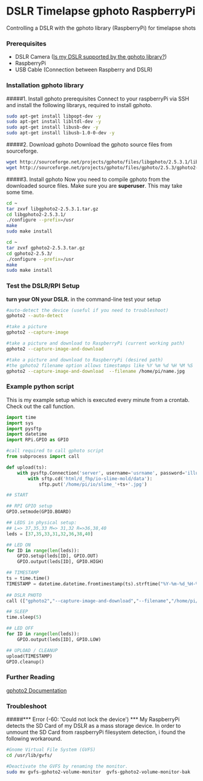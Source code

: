 # DSLR Timelapse gphoto RaspberryPi
Controlling a DSLR with the gphoto library (RaspberryPi) for timelapse shots

### Prerequisites
+ DSLR Camera ([Is my DSLR supported by the gphoto library?](http://gphoto.org/proj/libgphoto2/support.php))
+ RaspberryPi
+ USB Cable (Connection between Raspberry and DSLR)

### Installation gphoto library

#####1. Install gphoto prerequisites
Connect to your raspberryPi via SSH and install the following librarys, required to install gphoto.
```bash
sudo apt-get install libpopt-dev -y
sudo apt-get install libltdl-dev -y
sudo apt-get install libusb-dev -y
sudo apt-get install libusb-1.0-0-dev -y
```

#####2. Download gphoto
Download the gphoto source files from sourceforge.
```bash
wget http://sourceforge.net/projects/gphoto/files/libgphoto/2.5.3.1/libgphoto2-2.5.3.1.tar.gz
wget http://sourceforge.net/projects/gphoto/files/gphoto/2.5.3/gphoto2-2.5.3.tar.gz
```

#####3. Install gphoto
Now you need to compile gphoto from the downloaded source files. Make sure you are **superuser**. This may take some time.

```bash
cd ~
tar zxvf libgphoto2-2.5.3.1.tar.gz
cd libgphoto2-2.5.3.1/
./configure --prefix=/usr
make
sudo make install

cd ~
tar zvxf gphoto2-2.5.3.tar.gz
cd gphoto2-2.5.3/
./configure --prefix=/usr
make
sudo make install
```

### Test the DSLR/RPI Setup
**turn your ON your DSLR.** in the command-line test your setup

```bash
#auto-detect the device (useful if you need to troubleshoot)
gphoto2 --auto-detect

#take a picture
gphoto2 --capture-image

#take a picture and download to RaspberryPi (current working path)
gphoto2 --capture-image-and-download 

#take a picture and download to RaspberryPi (desired path)
#the gphoto2 filename option allows timestamps like %Y %m %d %H %M %S
gphoto2 --capture-image-and-download  --filename /home/pi/name.jpg
```

### Example python script
This is my example setup which is executed every minute from a crontab. Check out the call function.

```python
import time
import sys
import pysftp
import datetime
import RPi.GPIO as GPIO

#call required to call gphoto script
from subprocess import call

def upload(ts):
    with pysftp.Connection('server', username='usrname', password='illuminati') as sftp:
    	with sftp.cd('html/d_fhp/io-slime-mold/data'):
    		sftp.put('/home/pi/io/slime_'+ts+'.jpg')

## START

## RPI GPIO setup
GPIO.setmode(GPIO.BOARD)

## LEDS in physical setup: 
## L=> 37,35,33 M=> 31,32 R=>36,38,40 
leds = [37,35,33,31,32,36,38,40]

## LED ON
for ID in range(len(leds)):
	GPIO.setup(leds[ID], GPIO.OUT)
	GPIO.output(leds[ID], GPIO.HIGH)

## TIMESTAMP
ts = time.time()
TIMESTAMP = datetime.datetime.fromtimestamp(ts).strftime("%Y-%m-%d_%H-%M-%S")
	
## DSLR PHOTO
call (["gphoto2","--capture-image-and-download","--filename","/home/pi/io/slime_"+TIMESTAMP+".jpg"])

## SLEEP
time.sleep(5)

## LED OFF
for ID in range(len(leds)):
	GPIO.output(leds[ID], GPIO.LOW)

## UPLOAD / CLEANUP
upload(TIMESTAMP)
GPIO.cleanup()
```

### Further Reading
[gphoto2 Documentation](http://www.gphoto.org/doc/manual/ref-gphoto2-cli.html)


### Troubleshoot
#####*** Error (-60: 'Could not lock the device') ***
My RaspberryPi detects the SD Card of my DSLR as a mass storage device. In order to unmount the SD Card from raspberryPi filesystem detection, i found the following workaround.

```bash
#Gnome Virtual File System (GVFS)
cd /usr/lib/gvfs/

#Deactivate the GVFS by renaming the monitor. 
sudo mv gvfs-gphoto2-volume-monitor  gvfs-gphoto2-volume-monitor-bak
```
 
